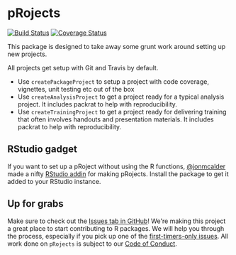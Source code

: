 pRojects
================

<!-- README.md is generated from README.Rmd. Please edit that file -->
[![Build Status](https://travis-ci.org/lockedata/pRojects.svg?branch=master)](https://travis-ci.org/lockedata/pRojects) [![Coverage Status](https://img.shields.io/coveralls/lockedata/pRojects.svg)](https://coveralls.io/r/lockedata/pRojects?branch=master)

This package is designed to take away some grunt work around setting up new projects.

All projects get setup with Git and Travis by default.

-   Use `createPackageProject` to setup a project with code coverage, vignettes, unit testing etc out of the box
-   Use `createAnalysisProject` to get a project ready for a typical analysis project. It includes packrat to help with reproducibility.
-   Use `createTrainingProject` to get a project ready for delivering training that often involves handouts and presentation materials. It includes packrat to help with reproducibility.

RStudio gadget
--------------

If you want to set up a pRoject without using the R functions, [@jonmcalder](https://github.com/jonmcalder) made a nifty [RStudio addin](https://rstudio.github.io/rstudioaddins/) for making pRojects. Install the package to get it added to your RStudio instance.

Up for grabs
------------

Make sure to check out the [Issues tab in GitHub](https://github.com/stephlocke/pRojects/issues)! We're making this project a great place to start contributing to R packages. We will help you through the process, especially if you pick up one of the [first-timers-only issues](https://github.com/stephlocke/pRojects/issues?q=is%3Aissue+is%3Aopen+label%3Afirst-timers-only). All work done on `pRojects` is subject to our [Code of Conduct](./CONDUCT.md).
